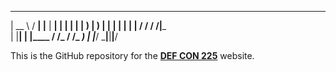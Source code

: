  _____   _____ ___  ___  _____
|  __ \ / ____|__ \|__ \| ____|
| |  | | |       ) |  ) | |__
| |  | | |      / /  / /|___ \
| |__| | |____ / /_ / /_ ___) |
|_____/ \_____|____|____|____/


This is the GitHub repository for the [**DEF CON 225**](https://defcon225.org/) website.
